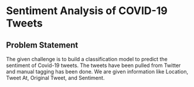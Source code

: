 # Sentiment Analysis of COVID-19 Tweets

## Problem Statement
The given challenge is to build a classification model to predict the sentiment of Covid-19 tweets. The tweets have been pulled from Twitter and manual tagging has been done. We are given information like Location, Tweet At, Original Tweet, and Sentiment.
